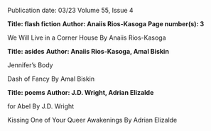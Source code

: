 Publication date: 03/23
Volume 55, Issue 4

**Title: flash fiction**
**Author: Anaiis Rios-Kasoga**
**Page number(s): 3**

We Will Live in a Corner House
By Anaiis Rios-Kasoga


**Title: asides**
**Author: Anaiis Rios-Kasoga, Amal Biskin**

Jennifer’s Body

Dash of Fancy
By Amal Biskin


**Title: poems**
**Author: J.D. Wright, Adrian Elizalde**

for Abel
By J.D. Wright

Kissing One of Your Queer Awakenings
By Adrian Elizalde